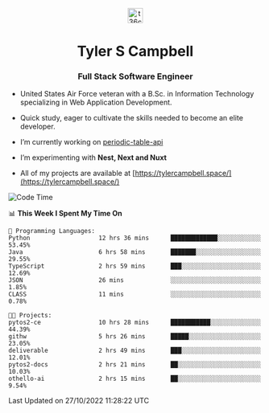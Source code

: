 <p align="center">
<a href="https://www.linkedin.com/in/t36campbell" target="blank"><img align="center" src="https://ik.imagekit.io/t36campbell/Portfolio/linkedin.png.original_m8bbGgPh6.png" alt="t36campbell" height="30" width="30" /></a>
</p>
<h1 align="center">Tyler S Campbell</h1>
<h3 align="center">Full Stack Software Engineer</h3>

* United States Air Force veteran with a B.Sc. in Information Technology specializing in Web Application Development. 

* Quick study, eager to cultivate the skills needed to become an elite developer.

* I’m currently working on [periodic-table-api](https://github.com/t36campbell/periodic-table-api)

* I’m experimenting with **Nest, Next and Nuxt**

* All of my projects are available at [https://tylercampbell.space/](https://tylercampbell.space/)

<!--START_SECTION:waka-->
![Code Time](http://img.shields.io/badge/Code%20Time-1%2C948%20hrs%2013%20mins-blue)

📊 **This Week I Spent My Time On** 

```text
💬 Programming Languages: 
Python                   12 hrs 36 mins      █████████████░░░░░░░░░░░░   53.45% 
Java                     6 hrs 58 mins       ███████░░░░░░░░░░░░░░░░░░   29.55% 
TypeScript               2 hrs 59 mins       ███░░░░░░░░░░░░░░░░░░░░░░   12.69% 
JSON                     26 mins             ░░░░░░░░░░░░░░░░░░░░░░░░░   1.85% 
CLASS                    11 mins             ░░░░░░░░░░░░░░░░░░░░░░░░░   0.78%

🐱‍💻 Projects: 
pytos2-ce                10 hrs 28 mins      ███████████░░░░░░░░░░░░░░   44.39% 
githw                    5 hrs 26 mins       █████░░░░░░░░░░░░░░░░░░░░   23.05% 
deliverable              2 hrs 49 mins       ███░░░░░░░░░░░░░░░░░░░░░░   12.01% 
pytos2-docs              2 hrs 21 mins       ██░░░░░░░░░░░░░░░░░░░░░░░   10.03% 
othello-ai               2 hrs 15 mins       ██░░░░░░░░░░░░░░░░░░░░░░░   9.54%

```


 Last Updated on 27/10/2022 11:28:22 UTC
<!--END_SECTION:waka-->
